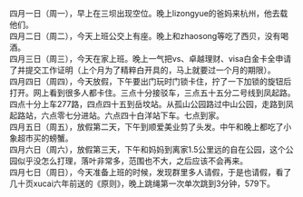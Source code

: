 四月一日（周一），早上在三坝出现空位。晚上lizongyue的爸妈来杭州，他去载他们。</br>
四月二日（周二），今天上班公交上有座。晚上和zhaosong等吃了西贝，没有喝酒。</br>
四月三日（周三），今天在家上班。晚上一气把vs、卓越理财、visa白金卡全申请了并提交工作证明（上个月为了精粹白开具的，马上就要过一个月的期限）。</br>
四月四日（周四），今天放假，下午要出门玩时门锁卡住，拧了一下加锁的旋钮后打开。网上看到很多人都卡住。三点十分接驳车，三点五十五分二号线到凤起路。四点十分上车277路，四点四十五到岳坟站。从孤山公园路过中山公园，走路到凤起路站，六点零七分进站。六点四十白洋站下车。七点到家。</br>
四月五日（周五），放假第二天，下午到顺爱美业剪了头发。中午和晚上都吃了小象超市买的螃蟹。</br>
四月六日（周六），放假第三天，下午和妈妈到离家1.5公里远的自在公园，这个公园似乎没怎么打理，落叶非常多，范围也不大，之后应该不会再来。</br>
四月七日（周日），今天准备上班的时候，发现群里多人请假，于是也请假，看了几十页xucai六年前送的《原则》，晚上跳绳第一次单次跳到3分钟，579下。

